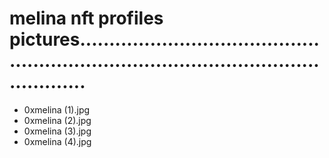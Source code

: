 # melina nft profiles pictures...........................................................................................................
- 0xmelina (1).jpg
- 0xmelina (2).jpg
- 0xmelina (3).jpg
- 0xmelina (4).jpg
